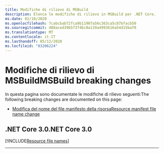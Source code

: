 ```yaml
---
title: Modifiche di rilievo di MSBuild
description: Elenca le modifiche di rilievo in MSBuild per .NET Core.
ms.date: 02/10/2020
ms.openlocfilehash: 7cabcbab72fca9b11907a56c363ca5c87bfacb50
ms.sourcegitcommit: 488aced39b5f374bc0a139a4993616a54d15baf0
ms.translationtype: MT
ms.contentlocale: it-IT
ms.lasthandoff: 05/12/2020
ms.locfileid: "83206224"
---
```

# <a name="msbuild-breaking-changes"></a><span data-ttu-id="00b1f-103">Modifiche di rilievo di MSBuild</span><span class="sxs-lookup"><span data-stu-id="00b1f-103">MSBuild breaking changes</span></span>

<span data-ttu-id="00b1f-104">In questa pagina sono documentate le modifiche di rilievo seguenti:</span><span class="sxs-lookup"><span data-stu-id="00b1f-104">The following breaking changes are documented on this page:</span></span>

- [<span data-ttu-id="00b1f-105">Modifica del nome del file manifesto della risorsa</span><span class="sxs-lookup"><span data-stu-id="00b1f-105">Resource manifest file name change</span></span>](#resource-manifest-file-name-change)

## <a name="net-core-30"></a><span data-ttu-id="00b1f-106">.NET Core 3.0</span><span class="sxs-lookup"><span data-stu-id="00b1f-106">.NET Core 3.0</span></span>

[!INCLUDE[Resource file names](~/includes/core-changes/msbuild/3.0/resource-manifest-name.md)]

***
